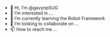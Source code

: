 - 👋 Hi, I’m @gavynpSUG
- 👀 I’m interested in ...
- 🌱 I’m currently learning the Robot Framework
- 💞️ I’m looking to collaborate on ...
- 📫 How to reach me ...

<!---
gavynpSUG/gavynpSUG is a ✨ special ✨ repository because its `README.md` (this file) appears on your GitHub profile.
You can click the Preview link to take a look at your changes.
--->
